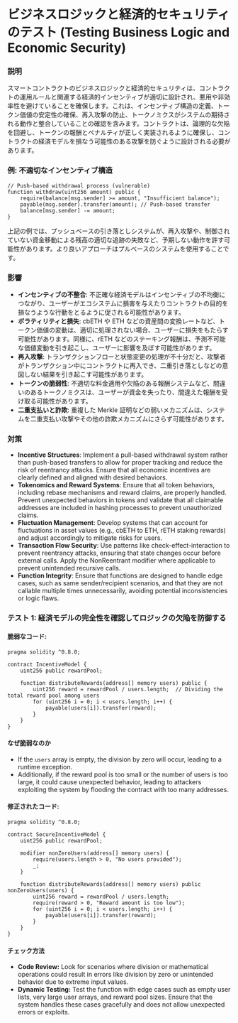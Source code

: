 # ビジネスロジックと経済的セキュリティのテスト (Testing Business Logic and Economic Security)

### **説明**

スマートコントラクトのビジネスロジックと経済的セキュリティは、コントラクトの運用ルールと関連する経済的インセンティブが適切に設計され、悪用や非効率性を避けていることを確保します。これは、インセンティブ構造の定義、トークン価値の安定性の確保、再入攻撃の防止、トークノミクスがシステムの期待される動作と整合していることの確認を含みます。コントラクトは、論理的な欠陥を回避し、トークンの報酬とペナルティが正しく実装されるように確保し、コントラクトの経済モデルを損なう可能性のある攻撃を防ぐように設計される必要があります。

### **例: 不適切なインセンティブ構造**

```solidity
// Push-based withdrawal process (vulnerable)
function withdraw(uint256 amount) public {
    require(balance[msg.sender] >= amount, "Insufficient balance");
    payable(msg.sender).transfer(amount); // Push-based transfer
    balance[msg.sender] -= amount;
}
```

上記の例では、プッシュベースの引き落としシステムが、再入攻撃や、制御されていない資金移動による残高の適切な追跡の失敗など、予期しない動作を許す可能性があります。より良いアプローチはプルベースのシステムを使用することです。

### **影響**

- **インセンティブの不整合**: 不正確な経済モデルはインセンティブの不均衡につながり、ユーザーがエコシステムに損害を与えたりコントラクトの目的を損なうような行動をとるように促される可能性があります。
- **ボラティリティと損失**: cbETH や ETH などの資産間の変換レートなど、トークン価値の変動は、適切に処理されない場合、ユーザーに損失をもたらす可能性があります。同様に、rETH などのステーキング報酬は、予測不可能な価値変動を引き起こし、ユーザーに影響を及ぼす可能性があります。
- **再入攻撃**: トランザクションフローと状態変更の処理が不十分だと、攻撃者がトランザクション中にコントラクトに再入でき、二重引き落としなどの意図しない結果を引き起こす可能性があります。
- **トークンの脆弱性**: 不適切な料金適用や欠陥のある報酬システムなど、間違いのあるトークノミクスは、ユーザーが資金を失ったり、間違えた報酬を受け取る可能性があります。
- **二重支払いと詐欺**: 重複した Merkle 証明などの弱いメカニズムは、システムを二重支払い攻撃やその他の詐欺メカニズムにさらず可能性があります。

### **対策**

- **Incentive Structures**: Implement a pull-based withdrawal system rather than push-based transfers to allow for proper tracking and reduce the risk of reentrancy attacks. Ensure that all economic incentives are clearly defined and aligned with desired behaviors.
- **Tokenomics and Reward Systems**: Ensure that all token behaviors, including rebase mechanisms and reward claims, are properly handled. Prevent unexpected behaviors in tokens and validate that all claimable addresses are included in hashing processes to prevent unauthorized claims.
- **Fluctuation Management**: Develop systems that can account for fluctuations in asset values (e.g., cbETH to ETH, rETH staking rewards) and adjust accordingly to mitigate risks for users.
- **Transaction Flow Security**: Use patterns like check-effect-interaction to prevent reentrancy attacks, ensuring that state changes occur before external calls. Apply the NonReentrant modifier where applicable to prevent unintended recursive calls.
- **Function Integrity**: Ensure that functions are designed to handle edge cases, such as same sender/recipient scenarios, and that they are not callable multiple times unnecessarily, avoiding potential inconsistencies or logic flaws.



### **テスト 1: 経済モデルの完全性を確認してロジックの欠陥を防御する**

#### 脆弱なコード:
```solidity
pragma solidity ^0.8.0;

contract IncentiveModel {
    uint256 public rewardPool;
    
    function distributeRewards(address[] memory users) public {
        uint256 reward = rewardPool / users.length;  // Dividing the total reward pool among users
        for (uint256 i = 0; i < users.length; i++) {
            payable(users[i]).transfer(reward);
        }
    }
}
```
#### **なぜ脆弱なのか**
- If the `users` array is empty, the division by zero will occur, leading to a runtime exception.
- Additionally, if the reward pool is too small or the number of users is too large, it could cause unexpected behavior, leading to attackers exploiting the system by flooding the contract with too many addresses.

#### 修正されたコード:

```solidity
pragma solidity ^0.8.0;

contract SecureIncentiveModel {
    uint256 public rewardPool;
    
    modifier nonZeroUsers(address[] memory users) {
        require(users.length > 0, "No users provided");
        _;
    }

    function distributeRewards(address[] memory users) public nonZeroUsers(users) {
        uint256 reward = rewardPool / users.length;
        require(reward > 0, "Reward amount is too low");
        for (uint256 i = 0; i < users.length; i++) {
            payable(users[i]).transfer(reward);
        }
    }
}
```

#### **チェック方法**
- **Code Review:** Look for scenarios where division or mathematical operations could result in errors like division by zero or unintended behavior due to extreme input values.
- **Dynamic Testing:** Test the function with edge cases such as empty user lists, very large user arrays, and reward pool sizes. Ensure that the system handles these cases gracefully and does not allow unexpected errors or exploits.
